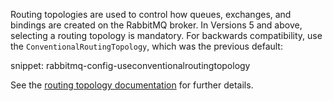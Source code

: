 Routing topologies are used to control how queues, exchanges, and bindings are created on the RabbitMQ broker. In Versions 5 and above, selecting a routing topology is mandatory. For backwards compatibility, use the `ConventionalRoutingTopology`, which was the previous default:

snippet: rabbitmq-config-useconventionalroutingtopology

See the [routing topology documentation](/transports/rabbitmq/routing-topology.md) for further details.
